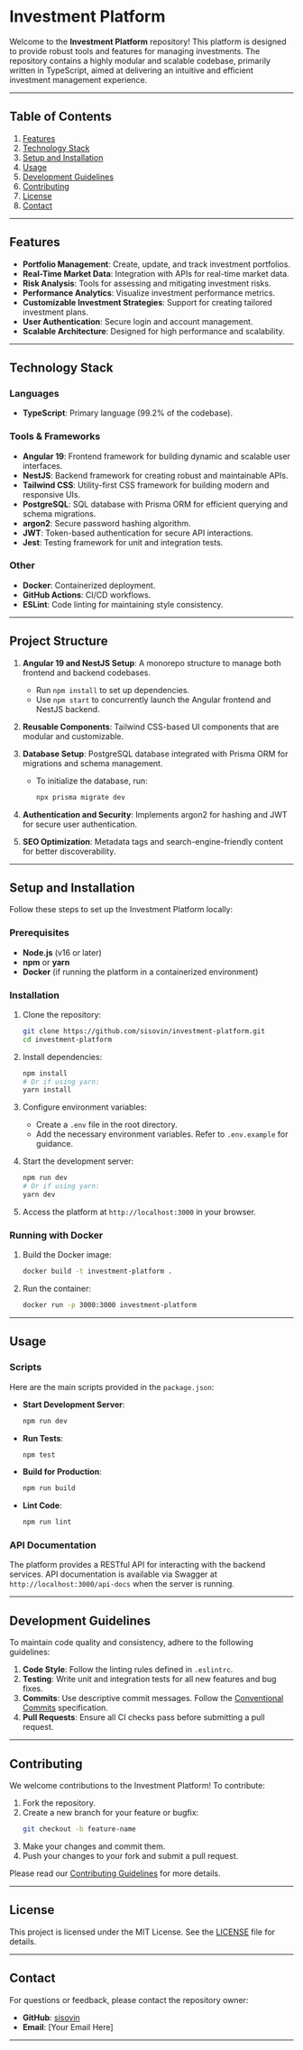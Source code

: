 # Investment Platform

Welcome to the **Investment Platform** repository! This platform is designed to provide robust tools and features for managing investments. The repository contains a highly modular and scalable codebase, primarily written in TypeScript, aimed at delivering an intuitive and efficient investment management experience.

---

## Table of Contents

1. [Features](#features)
2. [Technology Stack](#technology-stack)
3. [Setup and Installation](#setup-and-installation)
4. [Usage](#usage)
5. [Development Guidelines](#development-guidelines)
6. [Contributing](#contributing)
7. [License](#license)
8. [Contact](#contact)

---

## Features

- **Portfolio Management**: Create, update, and track investment portfolios.
- **Real-Time Market Data**: Integration with APIs for real-time market data.
- **Risk Analysis**: Tools for assessing and mitigating investment risks.
- **Performance Analytics**: Visualize investment performance metrics.
- **Customizable Investment Strategies**: Support for creating tailored investment plans.
- **User Authentication**: Secure login and account management.
- **Scalable Architecture**: Designed for high performance and scalability.

---

## Technology Stack

### Languages
- **TypeScript**: Primary language (99.2% of the codebase).

### Tools & Frameworks
- **Angular 19**: Frontend framework for building dynamic and scalable user interfaces.
- **NestJS**: Backend framework for creating robust and maintainable APIs.
- **Tailwind CSS**: Utility-first CSS framework for building modern and responsive UIs.
- **PostgreSQL**: SQL database with Prisma ORM for efficient querying and schema migrations.
- **argon2**: Secure password hashing algorithm.
- **JWT**: Token-based authentication for secure API interactions.
- **Jest**: Testing framework for unit and integration tests.

### Other
- **Docker**: Containerized deployment.
- **GitHub Actions**: CI/CD workflows.
- **ESLint**: Code linting for maintaining style consistency.

---
## Project Structure

1. **Angular 19 and NestJS Setup**: A monorepo structure to manage both frontend and backend codebases. 
   - Run `npm install` to set up dependencies.
   - Use `npm start` to concurrently launch the Angular frontend and NestJS backend.
   
2. **Reusable Components**: Tailwind CSS-based UI components that are modular and customizable.
   
3. **Database Setup**: PostgreSQL database integrated with Prisma ORM for migrations and schema management.
   - To initialize the database, run:
     ```bash
     npx prisma migrate dev
     ```

4. **Authentication and Security**: Implements argon2 for hashing and JWT for secure user authentication.

5. **SEO Optimization**: Metadata tags and search-engine-friendly content for better discoverability.
---

## Setup and Installation

Follow these steps to set up the Investment Platform locally:

### Prerequisites
- **Node.js** (v16 or later)
- **npm** or **yarn**
- **Docker** (if running the platform in a containerized environment)

### Installation
1. Clone the repository:
   ```bash
   git clone https://github.com/sisovin/investment-platform.git
   cd investment-platform
   ```

2. Install dependencies:
   ```bash
   npm install
   # Or if using yarn:
   yarn install
   ```

3. Configure environment variables:
   - Create a `.env` file in the root directory.
   - Add the necessary environment variables. Refer to `.env.example` for guidance.

4. Start the development server:
   ```bash
   npm run dev
   # Or if using yarn:
   yarn dev
   ```

5. Access the platform at `http://localhost:3000` in your browser.

### Running with Docker
1. Build the Docker image:
   ```bash
   docker build -t investment-platform .
   ```

2. Run the container:
   ```bash
   docker run -p 3000:3000 investment-platform
   ```

---

## Usage

### Scripts
Here are the main scripts provided in the `package.json`:

- **Start Development Server**:
  ```bash
  npm run dev
  ```

- **Run Tests**:
  ```bash
  npm test
  ```

- **Build for Production**:
  ```bash
  npm run build
  ```

- **Lint Code**:
  ```bash
  npm run lint
  ```

### API Documentation
The platform provides a RESTful API for interacting with the backend services. API documentation is available via Swagger at `http://localhost:3000/api-docs` when the server is running.

---

## Development Guidelines

To maintain code quality and consistency, adhere to the following guidelines:

1. **Code Style**: Follow the linting rules defined in `.eslintrc`.
2. **Testing**: Write unit and integration tests for all new features and bug fixes.
3. **Commits**: Use descriptive commit messages. Follow the [Conventional Commits](https://www.conventionalcommits.org/) specification.
4. **Pull Requests**: Ensure all CI checks pass before submitting a pull request.

---

## Contributing

We welcome contributions to the Investment Platform! To contribute:

1. Fork the repository.
2. Create a new branch for your feature or bugfix:
   ```bash
   git checkout -b feature-name
   ```
3. Make your changes and commit them.
4. Push your changes to your fork and submit a pull request.

Please read our [Contributing Guidelines](CONTRIBUTING.md) for more details.

---

## License

This project is licensed under the MIT License. See the [LICENSE](LICENSE) file for details.

---

## Contact

For questions or feedback, please contact the repository owner:

- **GitHub**: [sisovin](https://github.com/sisovin)
- **Email**: [Your Email Here]

---
